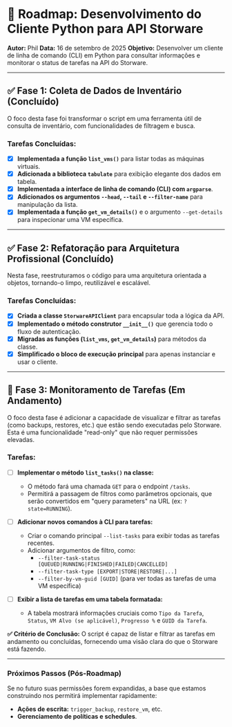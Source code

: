 # 🚀 Roadmap: Desenvolvimento do Cliente Python para API Storware

**Autor:** Phil
**Data:** 16 de setembro de 2025
**Objetivo:** Desenvolver um cliente de linha de comando (CLI) em Python para consultar informações e monitorar o status de tarefas na API do Storware.

---

## ✅ Fase 1: Coleta de Dados de Inventário (Concluído)

O foco desta fase foi transformar o script em uma ferramenta útil de consulta de inventário, com funcionalidades de filtragem e busca.

### Tarefas Concluídas:

-   [x] **Implementada a função `list_vms()`** para listar todas as máquinas virtuais.
-   [x] **Adicionada a biblioteca `tabulate`** para exibição elegante dos dados em tabela.
-   [x] **Implementada a interface de linha de comando (CLI) com `argparse`**.
-   [x] **Adicionados os argumentos `--head`, `--tail` e `--filter-name`** para manipulação da lista.
-   [x] **Implementada a função `get_vm_details()`** e o argumento `--get-details` para inspecionar uma VM específica.

---

## ✅ Fase 2: Refatoração para Arquitetura Profissional (Concluído)

Nesta fase, reestruturamos o código para uma arquitetura orientada a objetos, tornando-o limpo, reutilizável e escalável.

### Tarefas Concluídas:

-   [x] **Criada a classe `StorwareAPIClient`** para encapsular toda a lógica da API.
-   [x] **Implementado o método construtor `__init__()`** que gerencia todo o fluxo de autenticação.
-   [x] **Migradas as funções (`list_vms`, `get_vm_details`)** para métodos da classe.
-   [x] **Simplificado o bloco de execução principal** para apenas instanciar e usar o cliente.

---

## 🎯 Fase 3: Monitoramento de Tarefas (Em Andamento)

O foco desta fase é adicionar a capacidade de visualizar e filtrar as tarefas (como backups, restores, etc.) que estão sendo executadas pelo Storware. Esta é uma funcionalidade "read-only" que não requer permissões elevadas.

### Tarefas:

-   [ ] **Implementar o método `list_tasks()` na classe:**
    -   O método fará uma chamada `GET` para o endpoint `/tasks`.
    -   Permitirá a passagem de filtros como parâmetros opcionais, que serão convertidos em "query parameters" na URL (ex: `?state=RUNNING`).

-   [ ] **Adicionar novos comandos à CLI para tarefas:**
    -   Criar o comando principal `--list-tasks` para exibir todas as tarefas recentes.
    -   Adicionar argumentos de filtro, como:
        -   `--filter-task-status [QUEUED|RUNNING|FINISHED|FAILED|CANCELLED]`
        -   `--filter-task-type [EXPORT|STORE|RESTORE|...]`
        -   `--filter-by-vm-guid [GUID]` (para ver todas as tarefas de uma VM específica)

-   [ ] **Exibir a lista de tarefas em uma tabela formatada:**
    -   A tabela mostrará informações cruciais como `Tipo da Tarefa`, `Status`, `VM Alvo (se aplicável)`, `Progresso %` e `GUID da Tarefa`.

**✅ Critério de Conclusão:** O script é capaz de listar e filtrar as tarefas em andamento ou concluídas, fornecendo uma visão clara do que o Storware está fazendo.

---

### Próximos Passos (Pós-Roadmap)

Se no futuro suas permissões forem expandidas, a base que estamos construindo nos permitirá implementar rapidamente:

-   **Ações de escrita:** `trigger_backup`, `restore_vm`, etc.
-   **Gerenciamento de políticas e schedules**.